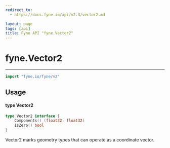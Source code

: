 ```yaml
---
redirect_to:
  - https://docs.fyne.io/api/v2.3/vector2.md

layout: page
tags: [api]
title: Fyne API "fyne.Vector2"
---
```



# fyne.Vector2
---
```go
import "fyne.io/fyne/v2"
```

## Usage

#### type Vector2

```go
type Vector2 interface {
	Components() (float32, float32)
	IsZero() bool
}
```

Vector2 marks geometry types that can operate as a coordinate vector.
